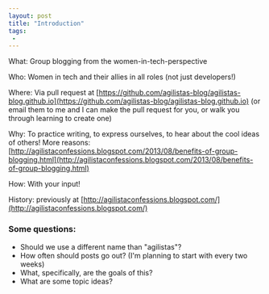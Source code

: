 ```yaml
---
layout: post
title: "Introduction"
tags:
 -
---
```


What: Group blogging from the women-in-tech-perspective

Who: Women in tech and their allies in all roles (not just developers!)

Where: Via pull request at [https://github.com/agilistas-blog/agilistas-blog.github.io](https://github.com/agilistas-blog/agilistas-blog.github.io) (or email them to me and I can make the pull request for you, or walk you through learning to create one)

Why: To practice writing, to express ourselves, to hear about the cool ideas of others! More reasons: [http://agilistaconfessions.blogspot.com/2013/08/benefits-of-group-blogging.html](http://agilistaconfessions.blogspot.com/2013/08/benefits-of-group-blogging.html)

How: With your input!

History: previously at [http://agilistaconfessions.blogspot.com/](http://agilistaconfessions.blogspot.com/)


### Some questions:

- Should we use a different name than "agilistas"?
- How often should posts go out? (I'm planning to start with every two weeks)
- What, specifically, are the goals of this?
- What are some topic ideas?
